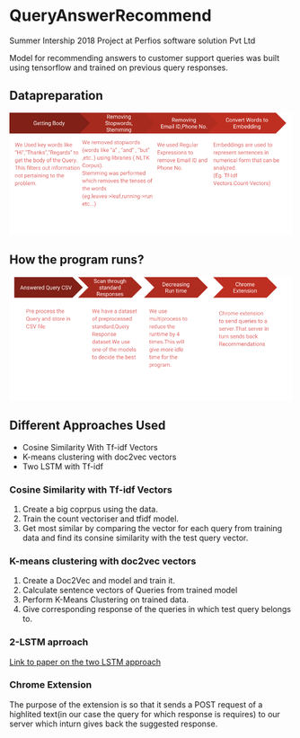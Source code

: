# QueryAnswerRecommend
Summer Intership 2018 Project at Perfios software solution Pvt Ltd

Model for recommending answers to customer support queries was built using tensorflow and trained on previous query responses.

## Datapreparation
![alt text](images/steps.png "Description goes here")

## How the program runs?

![alt text](images/hiw.png "Description goes here")

## Different Approaches Used

* Cosine Similarity With Tf-idf Vectors
* K-means clustering with doc2vec vectors
* Two LSTM with Tf-idf 


### Cosine Similarity with Tf-idf Vectors
 1. Create a big coprpus using the data.
 2. Train the count vectoriser and tfidf model.
 3. Get most similar by comparing the vector for each query from training data and find its consine similarity with the test       query vector.

### K-means clustering with doc2vec vectors

1. Create a Doc2Vec and model and train it.
2. Calculate sentence vectors of Queries from trained model
3. Perform K-Means Clustering on trained data.
4. Give corresponding response of the queries in which test query belongs to.

### 2-LSTM aprroach
[Link to paper on the two LSTM approach](https://arxiv.org/pdf/1707.01378.pdf)

### Chrome  Extension 
The purpose of the extension is so that it sends a POST request of a highlited text(in our case the query for which response is requires) to our server
which inturn gives back the suggested response.
